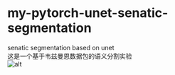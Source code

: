 # my-pytorch-unet-senatic-segmentation
senatic segmentation based on unet<br>
这是一个基于韦兹曼恩数据包的语义分割实验<br>
![alt](https://pic2.zhimg.com/v2-a2dff868c27f24fb778912ae150e994f_r.jpg "title")
